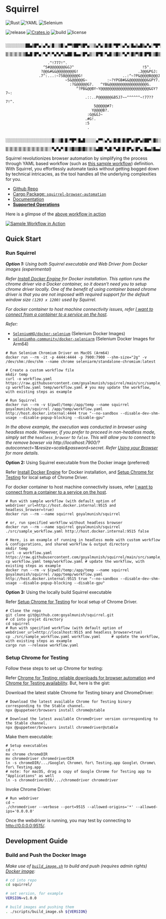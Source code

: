 # Squirrel

![Rust](https://img.shields.io/badge/rust-%23000000.svg?style=for-the-badge&logo=rust&logoColor=white)
![YAML](https://img.shields.io/badge/yaml-%23ffffff.svg?style=for-the-badge&logo=yaml&logoColor=151515)
![Selenium](https://img.shields.io/badge/-selenium-%43B02A?style=for-the-badge&logo=selenium&logoColor=white)

![release](https://img.shields.io/github/v/release/goyalmunish/squirrel)
[![Crates.io](https://img.shields.io/crates/v/shield-maker.svg)](https://crates.io/crates/shield-maker)
![build](https://img.shields.io/github/actions/workflow/status/goyalmunish/squirrel/ci.yaml?label=build)
![license](https://img.shields.io/github/license/goyalmunish/squirrel)

```ascii
    ░░░░░░░░░██▄▒█▀▄░▄▀▄░█░░▒█░▄▀▀▒██▀▒█▀▄░░▒▄▀▄░█▒█░▀█▀░▄▀▄░█▄▒▄█▒▄▀▄░▀█▀░█░▄▀▄░█▄░█░░░░░░░░
    ▒░▒░▒░▒░▒█▄█░█▀▄░▀▄▀░▀▄▀▄▀▒▄██░█▄▄░█▀▄▒░░█▀█░▀▄█░▒█▒░▀▄▀░█▒▀▒█░█▀█░▒█▒░█░▀▄▀░█▒▀█▒░▒░▒░▒░
    
                   .^!777!^.                                                        
                 ^5#@@@@@@@&GJ^                               !5^.                  
                ?@@&#&&@@@@@@@@G!                           .J@@&PGJ:               
               .7^:...:~75B@@@@@@G!                  ..:^~?P&@@@@B@@@J              
                           ~5&@@@@@G~         :~?YPGB#&&@@@@@@@@&GPY7.              
                             :?G@@@@@G7.   ^YB&@@@@@@@@@@@@@@@@@G.                  
                                ^?PB&@@BY~Y@@@@@@@@@@@@@@@@@@@@@@&GY?7~:            
                                    .::..P@@@@@@&B5J7~~^^^^^^~!77??7!^.             
                                        5@@@@@#7:                                   
                                       Y@@@@B?.                                     
                                     :G@&GJ~                                        
                                    .#G!.                                           
                                    :5                                              
                                     .
    
    ░░░░░░░░░░░░░░░░░░░░░█░░▒█░█░▀█▀░█▄█░░░░░▄▀▀░▄▀▄░█▒█░█▒█▀▄▒█▀▄▒██▀░█▒░░░░░░░░░░░░░░░░░░░░░
    ▒░▒░▒░▒░▒░▒░▒░▒░▒░▒░░▀▄▀▄▀░█░▒█▒▒█▒█▒░▒░▒▄██░▀▄█░▀▄█░█░█▀▄░█▀▄░█▄▄▒█▄▄▒░▒░▒░▒░▒░▒░▒░▒░▒░▒░
```

Squirrel revolutionizes browser automation by simplifying the process through YAML based workflow (such as [this sample workflow](./src/sample_workflow.yaml)) definition. With Squirrel, you effortlessly automate tasks without getting bogged down by technical intricacies, as the tool handles all the underlying complexities for you.

- [Github Repo](https://github.com/goyalmunish/squirrel)
- [Cargo Package: `squirrel-browser-automation`](https://crates.io/crates/squirrel-browser-automation)
- [Documentation](https://docs.rs/crate/squirrel-browser-automation/latest)
- [**Supported Operations**](https://github.com/goyalmunish/squirrel/blob/main/src/wf/workflow_step.rs)

Here is a glimpse of the [above workflow in action](./assets/screen_recording_squirrel_sample_workflow_20240101.mp4)

[![Sample Workflow in Action](./assets/screen_recording_squirrel_sample_workflow_20240101_thumbnail.png)](./assets/screen_recording_squirrel_sample_workflow_20240101.mp4)

## Quick Start

### Run Squirrel

_**Option 1:** Using both Squirrel executable and Web Driver from Docker images (experimental)_

_Refer [Install Docker Engine](https://docs.docker.com/engine/install/) for Docker installation. This option runs the chrome driver via a Docker container, so it doesn't need you to setup chrome driver locally. One of the benefit of using container based chrome driver is that you are not imposed with required support for the default window size `(1293 x 1200)` used by Squirrel._

_For docker container to host machine connectivity issues, refer [I want to connect from a container to a service on the host](https://docs.docker.com/desktop/networking/#i-want-to-connect-from-a-container-to-a-service-on-the-host)._

_Refer:_

- [`SeleniumHQ/docker-selenium`](https://github.com/SeleniumHQ/docker-selenium) (Selenium Docker Images)
- [`seleniumhq-community/docker-seleniarm`](https://github.com/seleniumhq-community/docker-seleniarm) (Selenium Docker Images for Arm64)

```shell
# Run Selenium Chromium Driver on MacOS (Arm64)
docker run --rm -it -p 4444:4444 -p 7900:7900 --shm-size="2g" -v /dev/shm:/dev/shm --name chrome seleniarm/standalone-chromium:latest

# Create a custom workflow file
mkdir temp
curl -o workflow.yaml https://raw.githubusercontent.com/goyalmunish/squirrel/main/src/sample_workflow.yaml
cp workflow.yaml temp/workflow.yaml # you may update the workflow, with existing steps as example

# Run Squirrel
docker run --rm -v $(pwd)/temp:/app/temp --name squirrel goyalmunish/squirrel /app/temp/workflow.yaml http://host.docker.internal:4444 true "--no-sandbox --disable-dev-shm-usage --disable-popup-blocking --disable-gpu"
```

_In the above example, the execution was conducted in browser using headless mode. However, if you prefer to proceed in non-headless mode, simply set the `headless_browser` to `false`. This will allow you to connect to the remove bowser via http://localhost:7900/?autoconnect=1&resize=scale&password=secret. Refer [Using your Browser](https://github.com/seleniumhq-community/docker-seleniarm?#using-your-browser-no-vnc-client-is-needed) for more details._

**Option 2:** Using Squirrel executable from the Docker image (preferred)

Refer [Install Docker Engine](https://docs.docker.com/engine/install/) for Docker installation, and [Setup Chrome for Testing](#setup-chrome-for-testing) for local setup of Chrome Driver.

For docker container to host machine connectivity issues, refer [I want to connect from a container to a service on the host](https://docs.docker.com/desktop/networking/#i-want-to-connect-from-a-container-to-a-service-on-the-host).

```shell
# Run with sample workflow (with default option of webdriver_url=http://host.docker.internal:9515 and headless_browser=true)
docker run --rm --name squirrel goyalmunish/squirrel

# or, run specified workflow without headless browser
docker run --rm --name squirrel goyalmunish/squirrel ./src/sample_workflow.yaml http://host.docker.internal:9515 false

# Here, is an example of running in headless mode with custom workflow & configurations, and shared workflow & output directory
mkdir temp
curl -o workflow.yaml https://raw.githubusercontent.com/goyalmunish/squirrel/main/src/sample_workflow.yaml
cp workflow.yaml temp/workflow.yaml # update the workflow, with existing steps as example
docker run --rm -v $(pwd)/temp:/app/temp --name squirrel goyalmunish/squirrel /app/temp/workflow.yaml http://host.docker.internal:9515 true "--no-sandbox --disable-dev-shm-usage --disable-popup-blocking --disable-gpu"
```

**Option 3:** Using the locally build Squirrel executable

Refer [Setup Chrome for Testing](#setup-chrome-for-testing) for local setup of Chrome Driver.

```shell
# Clone the repo
git clone git@github.com:goyalmunish/squirrel.git
# cd into projet directory
cd squirrel
# Run with specified workflow (with default option of webdriver_url=http://localhost:9515 and headless_browser=true)
cp ./src/sample_workflow.yaml workflow.yaml     # update the workflow, with existing steps as example
cargo run --release workflow.yaml
```

### Setup Chrome for Testing

Follow these steps to set up Chrome for testing:

Refer [Chrome for Testing: reliable downloads for browser automation](https://developer.chrome.com/blog/chrome-for-testing/) and [Chrome for Testing availability](https://googlechromelabs.github.io/chrome-for-testing/). But, here is the gist:

Download the latest stable Chrome for Testing binary and ChromeDriver:

```shell
# Download the latest available Chrome for Testing binary corresponding to the Stable channel.
npx @puppeteer/browsers install chrome@stable

# Download the latest available ChromeDriver version corresponding to the Stable channel.
npx @puppeteer/browsers install chromedriver@stable
```

Make them executable:

```shell
# Setup executables
cd ~
mv chrome chromeDIR
mv chromedriver chromedriverDIR
ln -s chromeDIR/.../Google\ Chrome\ for\ Testing.app Google\ Chrome\ for\ Testing.app
# note: for macOS, drag a copy of Google Chrome for Testing app to "Applications" as well
ln -s chromedriverDIR/.../chromedriver chromedriver
```

Invoke Chrome Driver:

```shell
# Run webdriver
cd ~
./chromedriver --verbose --port=9515 --allowed-origins='*' --allowed-ips='0.0.0.0'
```

Once the webdriver is running, you may test by connecting to http://0.0.0.0:9515/.

## Development Guide

### Build and Push the Docker Image

_Make use of [`build_image.sh`](./scripts/build_image.sh) to build and push (requires admin rights) [Docker image](https://hub.docker.com/r/goyalmunish/squirrel/tags):_

```sh
# cd into repo
cd squirrel/

# set version, for example
VERSION=v1.0.0

# build images and pushing them
. ./scripts/build_image.sh ${VERSION}
```

